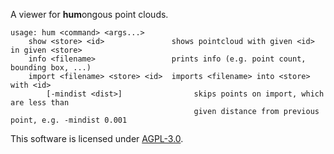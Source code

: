 A viewer for **hum**ongous point clouds.

```shell
usage: hum <command> <args...>
    show <store> <id>               shows pointcloud with given <id> in given <store>
    info <filename>                 prints info (e.g. point count, bounding box, ...)
    import <filename> <store> <id>  imports <filename> into <store> with <id>
        [-mindist <dist>]                skips points on import, which are less than
                                         given distance from previous point, e.g. -mindist 0.001
```

This software is licensed under [AGPL-3.0](https://www.gnu.org/licenses/agpl-3.0.en.html).